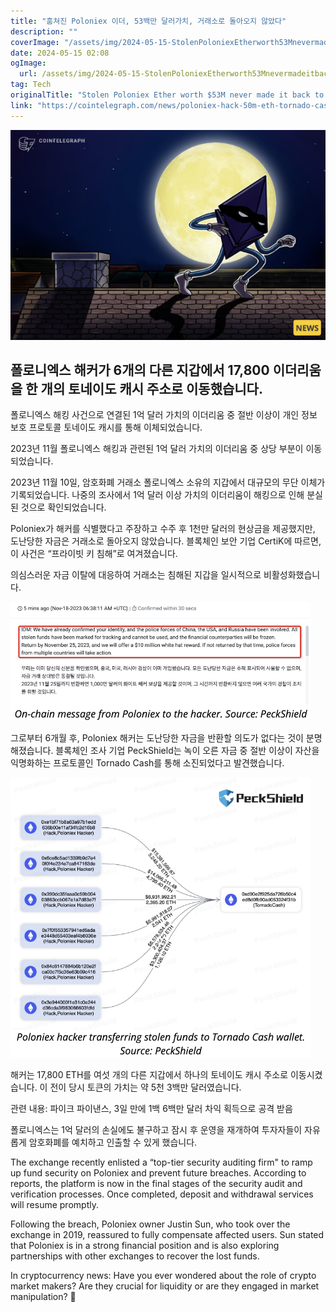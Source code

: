 ```yaml
---
title: "훔쳐진 Poloniex 이더, 53백만 달러가치, 거래소로 돌아오지 않았다"
description: ""
coverImage: "/assets/img/2024-05-15-StolenPoloniexEtherworth53Mnevermadeitbacktotheexchange_thumbnail.png"
date: 2024-05-15 02:08
ogImage: 
  url: /assets/img/2024-05-15-StolenPoloniexEtherworth53Mnevermadeitbacktotheexchange_thumbnail.png
tag: Tech
originalTitle: "Stolen Poloniex Ether worth $53M never made it back to the exchange"
link: "https://cointelegraph.com/news/poloniex-hack-50m-eth-tornado-cash"
---
```



![Stolen Poloniex Ether](/assets/img/2024-05-15-StolenPoloniexEtherworth53Mnevermadeitbacktotheexchange_thumbnail.png)

## 폴로니엑스 해커가 6개의 다른 지갑에서 17,800 이더리움을 한 개의 토네이도 캐시 주소로 이동했습니다.

폴로니엑스 해킹 사건으로 연결된 1억 달러 가치의 이더리움 중 절반 이상이 개인 정보 보호 프로토콜 토네이도 캐시를 통해 이체되었습니다.

2023년 11월 폴로니엑스 해킹과 관련된 1억 달러 가치의 이더리움 중 상당 부분이 이동되었습니다.

2023년 11월 10일, 암호화폐 거래소 폴로니엑스 소유의 지갑에서 대규모의 무단 이체가 기록되었습니다. 나중의 조사에서 1억 달러 이상 가치의 이더리움이 해킹으로 인해 분실된 것으로 확인되었습니다.




Poloniex가 해커를 식별했다고 주장하고 수주 후 1천만 달러의 현상금을 제공했지만, 도난당한 자금은 거래소로 돌아오지 않았습니다. 블록체인 보안 기업 CertiK에 따르면, 이 사건은 “프라이빗 키 침해”로 여겨졌습니다.

의심스러운 자금 이탈에 대응하여 거래소는 침해된 지갑을 일시적으로 비활성화했습니다.

![StolenPoloniexEtherworth53Mnevermadeitbacktotheexchange](/assets/img/2024-05-15-StolenPoloniexEtherworth53Mnevermadeitbacktotheexchange_0.png)

그로부터 6개월 후, Poloniex 해커는 도난당한 자금을 반환할 의도가 없다는 것이 분명해졌습니다. 블록체인 조사 기업 PeckShield는 녹이 오른 자금 중 절반 이상이 자산을 익명화하는 프로토콜인 Tornado Cash를 통해 소진되었다고 발견했습니다.




![The hacker moved over 17,800 ETH from six different wallets into a single Tornado Cash address](/assets/img/2024-05-15-StolenPoloniexEtherworth53Mnevermadeitbacktotheexchange_1.png)

해커는 17,800 ETH를 여섯 개의 다른 지갑에서 하나의 토네이도 캐시 주소로 이동시켰습니다. 이 전이 당시 토큰의 가치는 약 5천 3백만 달러였습니다.

관련 내용: 파이크 파이낸스, 3일 만에 1백 6백만 달러 차익 획득으로 공격 받음

폴로니엑스는 1억 달러의 손실에도 불구하고 잠시 후 운영을 재개하여 투자자들이 자유롭게 암호화폐를 예치하고 인출할 수 있게 했습니다.




The exchange recently enlisted a “top-tier security auditing firm" to ramp up fund security on Poloniex and prevent future breaches. According to reports, the platform is now in the final stages of the security audit and verification processes. Once completed, deposit and withdrawal services will resume promptly.

Following the breach, Poloniex owner Justin Sun, who took over the exchange in 2019, reassured to fully compensate affected users. Sun stated that Poloniex is in a strong financial position and is also exploring partnerships with other exchanges to recover the lost funds.

In cryptocurrency news: Have you ever wondered about the role of crypto market makers? Are they crucial for liquidity or are they engaged in market manipulation? 🚀
